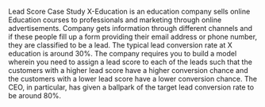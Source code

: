 Lead Score Case Study
X-Education is an education company sells online Education courses to professionals and marketing through online advertisements. Company gets information through different channels and if these people fill up a form providing their email address or phone number, they are classified to be a lead. The typical lead conversion rate at X education is around 30%. 
The company requires you to build a model wherein you need to assign a lead score to each of the leads such that the customers with a higher lead score have a higher conversion chance and the customers with a lower lead score have a lower conversion chance. 
The CEO, in particular, has given a ballpark of the target lead conversion rate to be around 80%.

